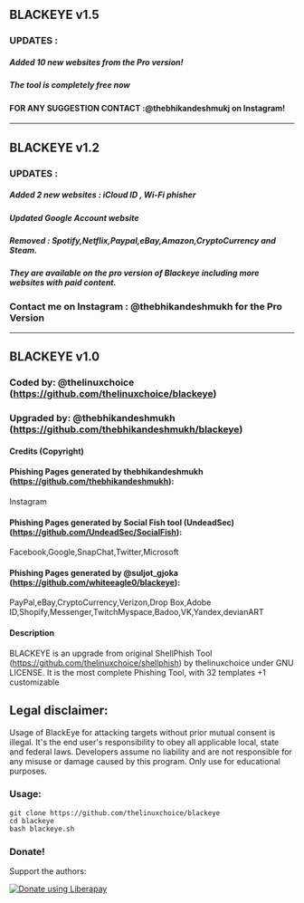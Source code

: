 ## BLACKEYE v1.5
### UPDATES :
##### Added 10 new websites from the Pro version!
##### The tool is completely free now
####  FOR ANY SUGGESTION CONTACT :@thebhikandeshmukj on Instagram!

-----------------------------------------------------------------------------------------------------------------------------


## BLACKEYE v1.2
### UPDATES :
##### Added 2 new websites : iCloud ID , Wi-Fi phisher
##### Updated Google Account website
##### Removed : Spotify,Netflix,Paypal,eBay,Amazon,CryptoCurrency and Steam.
##### They are available on the pro version of Blackeye including more websites with paid content.
###   Contact me on Instagram : @thebhikandeshmukh for the Pro Version

-----------------------------------------------------------------------------------------------------------------------------

## BLACKEYE v1.0
### Coded by: @thelinuxchoice (https://github.com/thelinuxchoice/blackeye)
### Upgraded by: @thebhikandeshmukh (https://github.com/thebhikandeshmukh/blackeye)

#### Credits (Copyright)
#### Phishing Pages generated by thebhikandeshmukh (https://github.com/thebhikandeshmukh):
Instagram
#### Phishing Pages generated by Social Fish tool (UndeadSec) (https://github.com/UndeadSec/SocialFish):
Facebook,Google,SnapChat,Twitter,Microsoft
#### Phishing Pages generated by @suljot_gjoka (https://github.com/whiteeagle0/blackeye):
PayPal,eBay,CryptoCurrency,Verizon,Drop Box,Adobe ID,Shopify,Messenger,TwitchMyspace,Badoo,VK,Yandex,devianART

#### Description
BLACKEYE is an upgrade from original ShellPhish Tool (https://github.com/thelinuxchoice/shellphish) by thelinuxchoice under GNU LICENSE. It is the most complete Phishing Tool,  with 32 templates +1 customizable

## Legal disclaimer:
Usage of BlackEye for attacking targets without prior mutual consent is illegal. It's the end user's responsibility to obey all applicable local, state and federal laws. Developers assume no liability and are not responsible for any misuse or damage caused by this program. Only use for educational purposes.


### Usage:
```
git clone https://github.com/thelinuxchoice/blackeye
cd blackeye
bash blackeye.sh
```


### Donate!
Support the authors:

<noscript><a href="https://instamojo.com/@dpanshunarwal"><img alt="Donate using Liberapay" src="https://liberapay.com/assets/widgets/donate.svg"></a></noscript>
